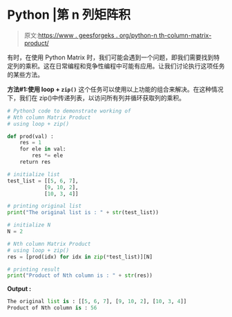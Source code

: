# Python |第 n 列矩阵积

> 原文:[https://www . geesforgeks . org/python-n th-column-matrix-product/](https://www.geeksforgeeks.org/python-nth-column-matrix-product/)

有时，在使用 Python Matrix 时，我们可能会遇到一个问题，即我们需要找到特定列的乘积。这在日常编程和竞争性编程中可能有应用。让我们讨论执行这项任务的某些方法。

**方法#1:使用 loop + `zip()`**
这个任务可以使用以上功能的组合来解决。在这种情况下，我们在 zip()中传递列表，以访问所有列并循环获取列的乘积。

```py
# Python3 code to demonstrate working of 
# Nth column Matrix Product 
# using loop + zip() 

def prod(val) :     
    res = 1         
    for ele in val:         
        res *= ele         
    return res

# initialize list 
test_list = [[5, 6, 7], 
            [9, 10, 2], 
            [10, 3, 4]] 

# printing original list 
print("The original list is : " + str(test_list)) 

# initialize N
N = 2

# Nth column Matrix Product 
# using loop + zip() 
res = [prod(idx) for idx in zip(*test_list)][N] 

# printing result 
print("Product of Nth column is : " + str(res)) 
```

**Output :**

```py
The original list is : [[5, 6, 7], [9, 10, 2], [10, 3, 4]]
Product of Nth column is : 56

```